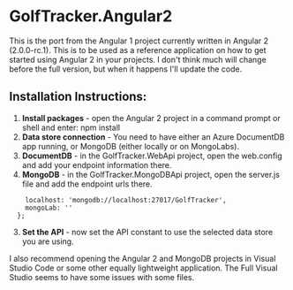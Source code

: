 ﻿# GolfTracker.Angular2
This is the port from the Angular 1 project currently written in Angular 2 (2.0.0-rc.1).  This is to be used as a reference application on how to get started using Angular 2 in your projects.  I don't think much will change before the full version, but when it happens I'll update the code.

## Installation Instructions:
1.  **Install packages** - open the Angular 2 project in a command prompt or shell and enter: npm install
2.  **Data store connection** - You need to have either an Azure DocumentDB app running, or MongoDB (either locally or on MongoLabs).  
  1. **DocumentDB** - in the GolfTracker.WebApi project, open the web.config and add your endpoint information there.
  2. **MongoDB** - in the GolfTracker.MongoDBApi project, open the server.js file and add the endpoint urls there.  
```var mongoConnection = {
    localhost: 'mongodb://localhost:27017/GolfTracker',
    mongoLab: ''
  };
```
  3. **Set the API** - now set the API constant to use the selected data store you are using.


I also recommend opening the Angular 2 and MongoDB projects in Visual Studio Code or some other equally lightweight application.  The Full Visual Studio seems to have some issues with some files.